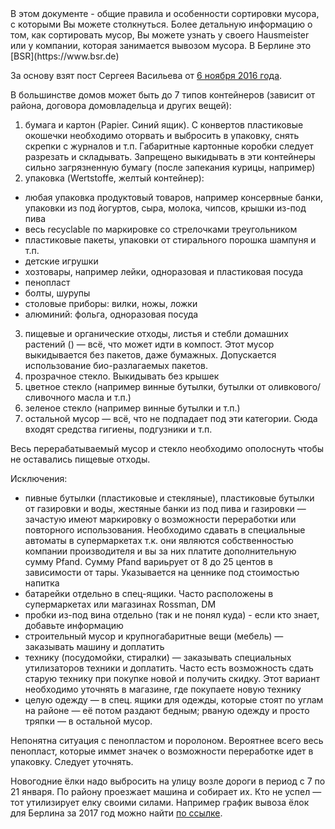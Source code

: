 <aside class="notice">
В этом документе - общие правила и особенности сортировки мусора, с которыми Вы можете столкнуться. Более детальную информацию о том, как сортировать мусор, Вы можете узнать у своего Hausmeister или у компании, которая занимается вывозом мусора. В Берлине это [BSR](https://www.bsr.de)
</aside>

За основу взят пост Сергеея Васильева от [6 ноября 2016 года](https://www.facebook.com/sergey.vasilyev/posts/10205938874269863).

В большинстве домов может быть до 7 типов контейнеров (зависит от района, договора домовладельца и других вещей):
1. бумага и картон (Papier. Синий ящик). С конвертов пластиковые окошечки необходимо оторвать и выбросить в упаковку, снять скрепки с журналов и т.п. Габаритные картонные коробки следует разрезать и складывать. Запрещено выкидывать в эти контейнеры сильно загрязненную бумагу (после запекания курицы, например)
2. упаковка (Wertstoffe, желтый контейнер):
  * любая упаковка продуктовый товаров, например консервные банки, упаковки из под йогуртов, сыра, молока, чипсов, крышки из-под пива
  * весь recyclable по маркировке со стрелочками треугольником
  * пластиковые пакеты, упаковки от стирального порошка шампуня и т.п.
  * детские игрушки
  * хозтовары, например лейки, одноразовая и пластиковая посуда
  * пенопласт
  * болты, шурупы
  * столовые приборы: вилки, ножы, ложки
  * алюминий: фольга, одноразовая посуда
3. пищевые и органические отходы, листья и стебли домашних растений () — всё, что может идти в компост. Этот мусор выкидывается без пакетов, даже бумажных. Допускается использование био-разлагаемых пакетов.
4. прозрачное стекло. Выкидывать без крышек
5. цветное стекло (например винные бутылки, бутылки от оливкового/сливочного масла и т.п.)
6. зеленое стекло (например винные бутылки и т.п.)
7. остальной мусор — всё, что не подпадает под эти категории. Сюда входят средства гигиены, подгузники и т.п.

Весь перерабатываемый мусор и стекло необходимо ополоснуть чтобы не оставались пищевые отходы.

Исключения:
* пивные бутылки (пластиковые и стекляные), пластиковые бутылки от газировки и воды, жестяные банки из под пива и газировки — зачастую имеют маркировку о возможности переработки или повторного использования. Необходимо сдавать в специальные автоматы в супермаркетах т.к. они являются собственностью компании производителя и вы за них платите дополнительную сумму Pfand. Сумму Pfand вариьрует от 8 до 25 центов в зависимости от тары. Указывается на ценнике под стоимостью напитка
* батарейки отдельно в спец-ящики. Часто расположены в супермаркетах или магазинах Rossman, DM
* пробки из-под вина отдельно (так и не понял куда) - если кто знает, добавьте информацию
* строительный мусор и крупногабаритные вещи (мебель) — заказывать машину и доплатить
* технику (посудомойки, стиралки) — заказывать специальных утилизаторов техники и доплатить. Часто есть возможность сдать старую технику при покупке новой и получить скидку. Этот вариант необходимо уточнять в магазине, где покупаете новую технику
* целую одежду — в спец. ящики для одежды, которые стоят по углам на районе — её потом раздают бедным; рваную одежду и просто тряпки — в остальной мусор.

Непонятна ситуация с пенопластом и поролоном. Вероятнее всего весь пенопласт, которые иммет значек о возможности переработке идет в упаковку. Следует уточнять.

Новогодние ёлки надо выбросить на улицу возле дороги в период с 7 по 21 января. По району проезжает машина и собирает их. Кто не успел — тот утилизирует елку своими силами. Например график вывоза ёлок для Берлина за 2017 год можно найти [по ссылке](https://www.bsr.de/weihnachtsbaeume-20411.php).
